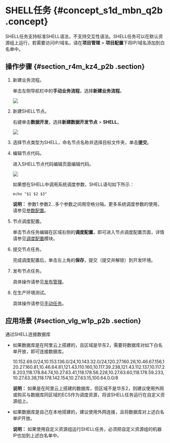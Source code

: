 # SHELL任务 {#concept_s1d_mbn_q2b .concept}

SHELL任务支持标准SHELL语法，不支持交互性语法。SHELL任务可以在默认资源组上运行，若需要访问IP/域名，请在**项目管理** \> **项目配置**下将IP/域名添加到白名单中。

## 操作步骤 {#section_r4m_kz4_p2b .section}

1.  新建业务流程。

    单击左侧导航栏中的**手动业务流程**，选择**新建业务流程**。

    ![](http://static-aliyun-doc.oss-cn-hangzhou.aliyuncs.com/assets/img/16319/15367342727961_zh-CN.png)

2.  新建SHELL节点。

    右键单击**数据开发**，选择**新建数据开发节点** \> **SHELL**。

    ![](http://static-aliyun-doc.oss-cn-hangzhou.aliyuncs.com/assets/img/16327/15367342728173_zh-CN.png)

3.  选择节点类型为SHELL，命名节点名称并选择目标文件夹，单击**提交**。
4.  编辑节点代码。

    进入SHELL节点代码编辑页面编辑代码。

    ![](http://static-aliyun-doc.oss-cn-hangzhou.aliyuncs.com/assets/img/16296/15367342727753_zh-CN.png)

    如果想在SHELL中调用系统调度参数，SHELL语句如下所示：

    ```
    echo "$1 $2 $3"
    ```

    **说明：** 参数1 参数2…多个参数之间用空格分隔。更多系统调度参数的使用，请参见[参数配置](intl.zh-CN/使用指南/数据开发/调度配置/参数配置.md#)。

5.  节点调度配置。

    单击节点任务编辑在区域右侧的**调度配置**，即可进入节点调度配置页面，详情请参见[调度配置](intl.zh-CN/使用指南/数据开发/调度配置/基本属性.md#)模块。

6.  提交节点任务。

    完成调度配置后，单击左上角的**保存**，提交（提交并解锁）到开发环境。

7.  发布节点任务。

    具体操作请参见[发布管理](intl.zh-CN/使用指南/数据开发/发布管理.md#)。

8.  在生产环境测试。

    具体操作请参见[手动任务](intl.zh-CN/使用指南/运维中心/任务列表/手动任务.md#)。


## 应用场景 {#section_vlg_w1p_p2b .section}

通过SHELL连接数据库

-   如果数据库是在阿里云上搭建的，且区域是华东2，需要将数据库对如下白名单开放，即可连接数据库。

    10.152.69.0/24,10.153.136.0/24,10.143.32.0/24,120.27.160.26,10.46.67.156,120.27.160.81,10.46.64.81,121.43.110.160,10.117.39.238,121.43.112.137,10.117.28.203,118.178.84.74,10.27.63.41,118.178.56.228,10.27.63.60,118.178.59.233,10.27.63.38,118.178.142.154,10.27.63.15,100.64.0.0/8

    **说明：** 如果是在阿里云上搭建的数据库，但区域不是华东2，则建议使用外网或购买与数据库同区域的ECS作为调度资源，将该SHELL任务运行在自定义资源组上。

-   如果数据库是自己在本地搭建的，建议使用外网连接，且将数据库对上述白名单IP开放。

    **说明：** 如果使用自定义资源组运行SHELL任务，必须把自定义资源组的机器IP也加到上述白名单中。


